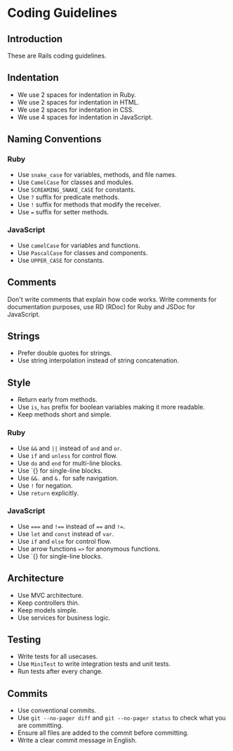 # Coding Guidelines

## Introduction

These are Rails coding guidelines.

## Indentation

- We use 2 spaces for indentation in Ruby. 
- We use 2 spaces for indentation in HTML.
- We use 2 spaces for indentation in CSS.
- We use 4 spaces for indentation in JavaScript.

## Naming Conventions

### Ruby

- Use `snake_case` for variables, methods, and file names.
- Use `CamelCase` for classes and modules.
- Use `SCREAMING_SNAKE_CASE` for constants.
- Use `?` suffix for predicate methods.
- Use `!` suffix for methods that modify the receiver.
- Use `=` suffix for setter methods.

### JavaScript

- Use `camelCase` for variables and functions.
- Use `PascalCase` for classes and components.
- Use `UPPER_CASE` for constants.

## Comments

Don't write comments that explain how code works. Write comments for documentation purposes, use RD (RDoc) for Ruby and JSDoc for JavaScript.

## Strings

- Prefer double quotes for strings.
- Use string interpolation instead of string concatenation.

## Style

- Return early from methods.
- Use `is`, `has` prefix for boolean variables making it more readable.
- Keep methods short and simple.

### Ruby

- Use `&&` and `||` instead of `and` and `or`.
- Use `if` and `unless` for control flow.
- Use `do` and `end` for multi-line blocks.
- Use `{} for single-line blocks.
- Use `&&.` and `&.` for safe navigation.
- Use `!` for negation.
- Use `return` explicitly.

### JavaScript

- Use `===` and `!==` instead of `==` and `!=`.
- Use `let` and `const` instead of `var`.
- Use `if` and `else` for control flow.
- Use arrow functions `=>` for anonymous functions.
- Use `{} for single-line blocks.

## Architecture

- Use MVC architecture.
- Keep controllers thin.
- Keep models simple.
- Use services for business logic.

## Testing

- Write tests for all usecases.
- Use `MiniTest` to write integration tests and unit tests.
- Run tests after every change.

## Commits

- Use conventional commits.
- Use `git --no-pager diff` and `git --no-pager status` to check what you are committing.
- Ensure all files are added to the commit before committing.
- Write a clear commit message in English.